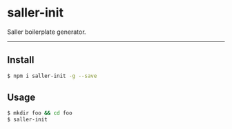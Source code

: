 # saller-init
Saller boilerplate generator.

----

## Install

```bash
$ npm i saller-init -g --save
```

## Usage

```bash
$ mkdir foo && cd foo
$ saller-init
```
